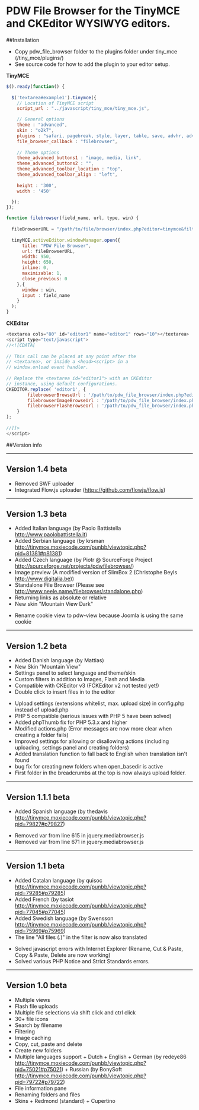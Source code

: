 # PDW File Browser for the TinyMCE and CKEditor WYSIWYG editors.

##Installation

- Copy pdw_file_browser folder to the plugins folder under tiny_mce (/tiny_mce/plugins/)
- See source code for how to add the plugin to your editor setup.

**TinyMCE**
```javascript
$().ready(function() {
  
  $('textarea#example1').tinymce({
    // Location of TinyMCE script
    script_url : "../javascript/tiny_mce/tiny_mce.js",

    // General options
    theme : "advanced",
    skin : "o2k7",
    plugins : "safari, pagebreak, style, layer, table, save, advhr, advimage, advlink, emotions, iespell, inlinepopups, insertdatetime, preview, media, searchreplace, print, contextmenu, paste, directionality, fullscreen, noneditable, visualchars, nonbreaking, xhtmlxtras, template",
    file_browser_callback : "filebrowser",
 
    // Theme options
    theme_advanced_buttons1 : "image, media, link",
    theme_advanced_buttons2 : "",
    theme_advanced_toolbar_location : "top",
    theme_advanced_toolbar_align : "left",
    
    height : '300',
    width : '450'

  });
});

function filebrowser(field_name, url, type, win) {
  
  fileBrowserURL = "/path/to/file/browser/index.php?editor=tinymce&filter=" + type;
    
  tinyMCE.activeEditor.windowManager.open({
      title: "PDW File Browser",
      url: fileBrowserURL,
      width: 950,
      height: 650,
      inline: 0,
      maximizable: 1,
      close_previous: 0
    },{
      window : win,
      input : field_name
    }
  );    
}
```

**CKEditor**
```javascript
<textarea cols="80" id="editor1" name="editor1" rows="10"></textarea>
<script type="text/javascript"> 
//<![CDATA[
 
// This call can be placed at any point after the
// <textarea>, or inside a <head><script> in a
// window.onload event handler.
 
// Replace the <textarea id="editor1"> with an CKEditor
// instance, using default configurations.
CKEDITOR.replace( 'editor1', {
        filebrowserBrowseUrl : '/path/to/pdw_file_browser/index.php?editor=ckeditor',
        filebrowserImageBrowseUrl : '/path/to/pdw_file_browser/index.php?editor=ckeditor&filter=image',
        filebrowserFlashBrowseUrl : '/path/to/pdw_file_browser/index.php?editor=ckeditor&filter=flash',
    }
);
 
//]]>
</script>
```

##Version info

-----------------------------------------
Version 1.4 beta
-----------------------------------------

+ Removed SWF uploader
+ Integrated Flow.js uploader (https://github.com/flowjs/flow.js)

-----------------------------------------
Version 1.3 beta
-----------------------------------------
+ Added Italian language (by Paolo Battistella http://www.paolobattistella.it)
+ Added Serbian language (by krsman http://tinymce.moxiecode.com/punbb/viewtopic.php?pid=81381#p81381)
+ Added Czech language (by Piotr @ SourceForge Project http://sourceforge.net/projects/pdwfilebrowser/)
+ Image preview (A modified version of SlimBox 2 (Christophe Beyls http://www.digitalia.be))
+ Standalone File Browser (Please see http://www.neele.name/filebrowser/standalone.php)
+ Returning links as absolute or relative
+ New skin "Mountain View Dark"
* Rename cookie view to pdw-view because Joomla is using the same cookie

-----------------------------------------
Version 1.2 beta
-----------------------------------------
+ Added Danish language (by Mattias)
+ New Skin "Mountain View"
+ Settings panel to select language and theme/skin
+ Custom filters in addition to Images, Flash and Media
+ Compatible with CKEditor v3 (FCKEditor v2 not tested yet!)
+ Double click to insert files in to the editor
* Upload settings (extensions whitelist, max. upload size) in config.php instead of upload.php
* PHP 5 compatible (serious issues with PHP 5 have been solved)
* Added phpThumb fix for PHP 5.3.x and higher
* Modified actions.php (Error messages are now more clear when creating a folder fails)
* Improved settings for allowing or disallowing actions (including uploading, settings panel and creating folders)
* Added translation function to fall back to English when translation isn't found
* bug fix for creating new folders when open_basedir is active
* First folder in the breadcrumbs at the top is now always upload folder.

-----------------------------------------
Version 1.1.1 beta
-----------------------------------------
+ Added Spanish language (by thedavis http://tinymce.moxiecode.com/punbb/viewtopic.php?pid=79827#p79827)
* Removed var from line 615 in jquery.mediabrowser.js
* Removed var from line 671 in jquery.mediabrowser.js

-----------------------------------------
Version 1.1 beta
-----------------------------------------
+ Added Catalan language (by quisoc http://tinymce.moxiecode.com/punbb/viewtopic.php?pid=79285#p79285)
+ Added French (by tasiot http://tinymce.moxiecode.com/punbb/viewtopic.php?pid=77045#p77045)
+ Added Swedish language (by Swensson http://tinymce.moxiecode.com/punbb/viewtopic.php?pid=75969#p75969)
+ The line "All files (*.*)" in the filter is now also translated
* Solved javascript errors with Internet Explorer (Rename, Cut & Paste, Copy & Paste, Delete are now working)
* Solved various PHP Notice and Strict Standards errors.

-----------------------------------------
Version 1.0 beta
-----------------------------------------
+ Multiple views
+ Flash file uploads
+ Multiple file selections via shift click and ctrl click
+ 30+ file icons
+ Search by filename
+ Filtering
+ Image caching
+ Copy, cut, paste and delete
+ Create new folders
+ Multiple languages support
      + Dutch
      + English
      + German (by redeye86 http://tinymce.moxiecode.com/punbb/viewtopic.php?pid=75021#p75021)
      + Russian (by BonySoft http://tinymce.moxiecode.com/punbb/viewtopic.php?pid=79722#p79722)
+ File information pane
+ Renaming folders and files
+ Skins
      + Redmond (standard)
      + Cupertino
